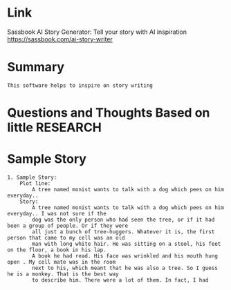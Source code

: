 Link
===============
<p>

Sassbook AI Story Generator: Tell your story with AI inspiration
https://sassbook.com/ai-story-writer

</p>

Summary
===============
    This software helps to inspire on story writing


Questions and Thoughts Based on little RESEARCH
===============


Sample Story
===============
    1. Sample Story:
        Plot line: 
            A tree named monist wants to talk with a dog which pees on him everyday..
        Story:
            A tree named monist wants to talk with a dog which pees on him everyday.. I was not sure if the 
            dog was the only person who had seen the tree, or if it had been a group of people. Or if they were 
            all just a bunch of tree-huggers. Whatever it is, the first person that came to my cell was an old 
            man with long white hair. He was sitting on a stool, his feet on the floor, a book in his lap. 
            A book he had read. His face was wrinkled and his mouth hung open . My cell mate was in the room 
            next to his, which meant that he was also a tree. So I guess he is a monkey. That is the best way 
            to describe him. There were a lot of them. In fact, I had